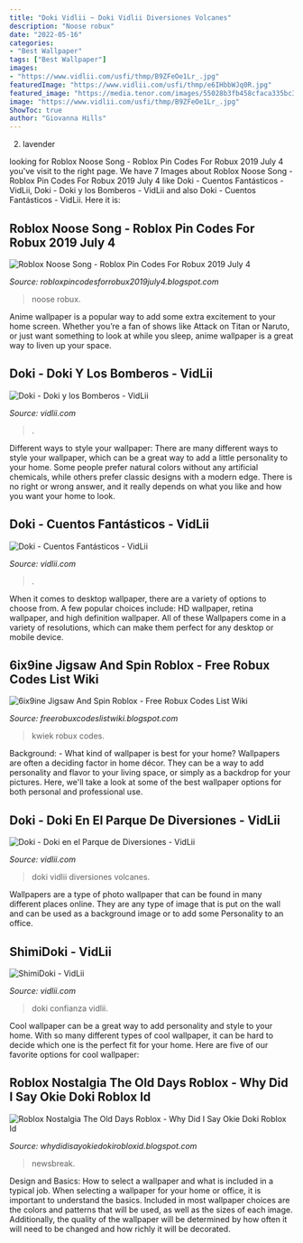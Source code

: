 ```yaml
---
title: "Doki Vidlii ~ Doki Vidlii Diversiones Volcanes"
description: "Noose robux"
date: "2022-05-16"
categories:
- "Best Wallpaper"
tags: ["Best Wallpaper"]
images:
- "https://www.vidlii.com/usfi/thmp/B9ZFeOe1Lr_.jpg"
featuredImage: "https://www.vidlii.com/usfi/thmp/e6IHbbWJq0R.jpg"
featured_image: "https://media.tenor.com/images/55028b3fb458cfaca335bc390c87157e/tenor.png"
image: "https://www.vidlii.com/usfi/thmp/B9ZFeOe1Lr_.jpg"
ShowToc: true
author: "Giovanna Hills"
---
```



2. lavender 

	

		
looking for Roblox Noose Song - Roblox Pin Codes For Robux 2019 July 4 you've visit to the right page. We have 7 Images about Roblox Noose Song - Roblox Pin Codes For Robux 2019 July 4 like Doki - Cuentos Fantásticos - VidLii, Doki - Doki y los Bomberos - VidLii and also Doki - Cuentos Fantásticos - VidLii. Here it is:
		
    
## Roblox Noose Song - Roblox Pin Codes For Robux 2019 July 4

<img loading=lazy src="https://i.ytimg.com/vi/Ee-s3_5jL48/hqdefault.jpg" onerror="this.onerror=null;this.src='https://tse2.mm.bing.net/th?id=OIP.Y1QESAmkXrvbJYImrwSE9AHaFj&amp;pid=15.1';" alt="Roblox Noose Song - Roblox Pin Codes For Robux 2019 July 4">

_Source: robloxpincodesforrobux2019july4.blogspot.com_

>noose robux. 

	

Anime wallpaper is a popular way to add some extra excitement to your home screen. Whether you’re a fan of shows like Attack on Titan or Naruto, or just want something to look at while you sleep, anime wallpaper is a great way to liven up your space.

    
## Doki - Doki Y Los Bomberos - VidLii

<img loading=lazy src="https://www.vidlii.com/usfi/thmp/e6IHbbWJq0R.jpg" onerror="this.onerror=null;this.src='https://tse4.mm.bing.net/th?id=OIP.aux2vgUODscVLYs3kl8SAgAAAA&amp;pid=15.1';" alt="Doki - Doki y los Bomberos - VidLii">

_Source: vidlii.com_

>. 

	

Different ways to style your wallpaper:
There are many different ways to style your wallpaper, which can be a great way to add a little personality to your home. Some people prefer natural colors without any artificial chemicals, while others prefer classic designs with a modern edge. There is no right or wrong answer, and it really depends on what you like and how you want your home to look.

    
## Doki - Cuentos Fantásticos - VidLii

<img loading=lazy src="https://www.vidlii.com/usfi/thmp/4_IgOx37LV_.jpg" onerror="this.onerror=null;this.src='https://tse2.mm.bing.net/th?id=OIP.vJlDXhpew9nQ95pUOlmf7QAAAA&amp;pid=15.1';" alt="Doki - Cuentos Fantásticos - VidLii">

_Source: vidlii.com_

>. 

	

When it comes to desktop wallpaper, there are a variety of options to choose from. A few popular choices include: HD wallpaper, retina wallpaper, and high definition wallpaper. All of these Wallpapers come in a variety of resolutions, which can make them perfect for any desktop or mobile device. 

    
## 6ix9ine Jigsaw And Spin Roblox - Free Robux Codes List Wiki

<img loading=lazy src="https://i.ytimg.com/vi/IkdG6JGpvBc/maxresdefault.jpg" onerror="this.onerror=null;this.src='https://tse3.mm.bing.net/th?id=OIP.8ZCKaTf1s85pBydOXEKVcQHaEK&amp;pid=15.1';" alt="6ix9ine Jigsaw And Spin Roblox - Free Robux Codes List Wiki">

_Source: freerobuxcodeslistwiki.blogspot.com_

>kwiek robux codes. 

	

Background: - What kind of wallpaper is best for your home?
Wallpapers are often a deciding factor in home décor. They can be a way to add personality and flavor to your living space, or simply as a backdrop for your pictures. Here, we'll take a look at some of the best wallpaper options for both personal and professional use.

    
## Doki - Doki En El Parque De Diversiones - VidLii

<img loading=lazy src="https://www.vidlii.com/usfi/thmp/B9ZFeOe1Lr_.jpg" onerror="this.onerror=null;this.src='https://tse1.mm.bing.net/th?id=OIP.JdTMNHYZtEprSMiffJJgVQAAAA&amp;pid=15.1';" alt="Doki - Doki en el Parque de Diversiones - VidLii">

_Source: vidlii.com_

>doki vidlii diversiones volcanes. 

	



Wallpapers are a type of photo wallpaper that can be found in many different places online. They are any type of image that is put on the wall and can be used as a background image or to add some Personality to an office.

    
## ShimiDoki - VidLii

<img loading=lazy src="https://www.vidlii.com/usfi/thmp/Rkn7GU2lRHx.jpg" onerror="this.onerror=null;this.src='https://tse3.mm.bing.net/th?id=OIP.IaqxvPEhqeCoGM1TTQdREAAAAA&amp;pid=15.1';" alt="ShimiDoki - VidLii">

_Source: vidlii.com_

>doki confianza vidlii. 

	

Cool wallpaper can be a great way to add personality and style to your home. With so many different types of cool wallpaper, it can be hard to decide which one is the perfect fit for your home. Here are five of our favorite options for cool wallpaper: 

    
## Roblox Nostalgia The Old Days Roblox - Why Did I Say Okie Doki Roblox Id

<img loading=lazy src="https://media.tenor.com/images/55028b3fb458cfaca335bc390c87157e/tenor.png" onerror="this.onerror=null;this.src='https://tse4.mm.bing.net/th?id=OIP.VQKLP7RYz6yjNbw5DIcVfgHaHa&amp;pid=15.1';" alt="Roblox Nostalgia The Old Days Roblox - Why Did I Say Okie Doki Roblox Id">

_Source: whydidisayokiedokirobloxid.blogspot.com_

>newsbreak. 

	

Design and Basics: How to select a wallpaper and what is included in a typical job.
When selecting a wallpaper for your home or office, it is important to understand the basics. Included in most wallpaper choices are the colors and patterns that will be used, as well as the sizes of each image. Additionally, the quality of the wallpaper will be determined by how often it will need to be changed and how richly it will be decorated.

